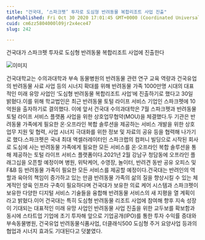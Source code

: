 ```yaml
---
title: "건국대, ‘스파크펫’ 투자로 도심형 반려동물 복합리조트 사업 진출"
datePublished: Fri Oct 30 2020 17:01:45 GMT+0000 (Coordinated Universal Time)
cuid: cm6zz5804000l09jr2x4ece47
slug: 242

---
```



건국대가 스파크펫 투자로 도심형 반려동물 복합리조트 사업에 진출한다

![이미지](https://cdn.hashnode.com/res/hashnode/image/upload/v1739247648419/6246337a-1a21-42ec-afd7-9609310e643f.jpeg)

건국대학교는 수의과대학과 부속 동물병원의 반려동물 관련 연구 교육 역량과 건국유업의 반려동물 사료 사업 등의 시너지 확대를 위해 반려동물 가족 1000만명 시대의 대표적인 미래 유망 사업인 ‘도심형 반려동물 복합리조트 사업’에 진출하기로 했다고 30일 밝혔다.이를 위해 학교법인은 최근 반려동물 토털 라이프 서비스 기업인 스파크펫에 10억원을 출자하기로 결의했다. 이에 앞서 건국대 수의과대학은 7월 스파크펫과 반려동물 토털 라이프 서비스 플랫폼 사업을 위한 상호업무협약(MOU)을 체결했다.두 기관은 반려동물 가족에게 필요한 온·오프라인 복합 솔루션을 제공하는 서비스 개발을 위한 상호 업무 지원 및 협력, 사업 시너지 극대화를 위한 정보 및 자료의 공유 등을 협력해 나가기로 했다.스파크펫은 국내 최대 액셀러레이터인 스파크랩의 컴퍼니 빌딩으로 시작된 회사로 도심에 사는 반려동물 가족에게 필요한 모든 서비스를 온·오프라인 복합 솔루션을 통해 제공하는 토털 라이프 서비스 플랫폼이다.2021년 2월 강남구 청담동에 오프라인 플래그십을 오픈할 예정이며 병원, 위탁케어, 수영장, 놀이터, 반려견 동반 공유 오피스 및 F&B 등 반려동물 가족이 필요한 모든 서비스를 제공할 예정이다.건국대는 반려인의 역할과 육아의 책임이 증가하고 있는 만큼 반려동물 가족의 삶의 질을 향상시킬 수 있는 체계적인 양육 인프라 구축이 필요하다며 건국대가 보유한 의료 케어 시스템과 스파크펫이 보유한 다양한 디지털 서비스 기술들을 융합해 반려동물 서비스의 새 지평을 열 계획이라고 밝혔다.이어 건국대는 특히 도심형 반려동물 리조트 사업에 참여해 향후 지속 성장이 기대되는 대표적인 미래 유망 사업인 반려동물 사업 진출을 위한 교두보를 확보함과 동시에 스타트업 기업에 초기 투자해 앞으로 기업공개(IPO)를 통한 투자 수익률 증대와 부속동물병원, 건국유업 반려동물식품사업, 더클래식500 도심형 주거 요양사업 등과의 협업과 시너지 효과도 기대된다고 덧붙였다.